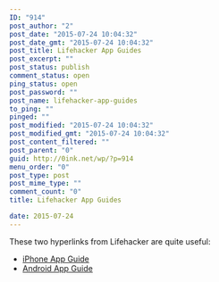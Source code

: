 ```yaml
---
ID: "914"
post_author: "2"
post_date: "2015-07-24 10:04:32"
post_date_gmt: "2015-07-24 10:04:32"
post_title: Lifehacker App Guides
post_excerpt: ""
post_status: publish
comment_status: open
ping_status: open
post_password: ""
post_name: lifehacker-app-guides
to_ping: ""
pinged: ""
post_modified: "2015-07-24 10:04:32"
post_modified_gmt: "2015-07-24 10:04:32"
post_content_filtered: ""
post_parent: "0"
guid: http://0ink.net/wp/?p=914
menu_order: "0"
post_type: post
post_mime_type: ""
comment_count: "0"
title: Lifehacker App Guides

date: 2015-07-24
---
```


These two hyperlinks from Lifehacker are quite useful:

*   [iPhone App Guide](http://lifehacker.com/5825402/the-lifehacker-app-directory-iphone "Lifehacker App directory for iPhone")
*   [Android App Guide](http://lifehacker.com/5825401/the-lifehacker-app-directory-android "Lifehacker App directory for Android")

